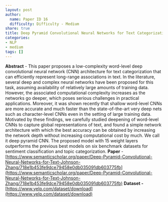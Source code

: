 ```yaml
---
layout: post
author:
  name: Paper ID 16
  difficulty: Difficulty - Medium
share: true
title: Deep Pyramid Convolutional Neural Networks for Text Categorization
categories:
- NLP
- medium
tags: []
---
```

**Abstract** - This paper proposes a low-complexity word-level deep convolutional neural network (CNN) architecture for text categorization that can efficiently represent long-range associations in text. In the literature, several deep and complex neural networks have been proposed for this task, assuming availability of relatively large amounts of training data. However, the associated computational complexity increases as the networks go deeper, which poses serious challenges in practical applications. Moreover, it was shown recently that shallow word-level CNNs are more accurate and much faster than the state-of-the-art very deep nets such as character-level CNNs even in the setting of large training data. Motivated by these findings, we carefully studied deepening of word-level CNNs to capture global representations of text, and found a simple network architecture with which the best accuracy can be obtained by increasing the network depth without increasing computational cost by much. We call it deep pyramid CNN. The proposed model with 15 weight layers outperforms the previous best models on six benchmark datasets for sentiment classification and topic categorization.
**Paper** - [https://www.semanticscholar.org/paper/Deep-Pyramid-Convolutional-Neural-Networks-for-Text-Johnson-Zhang/718e1b453fe9dce79458e0db035091db603775fb](https://www.semanticscholar.org/paper/Deep-Pyramid-Convolutional-Neural-Networks-for-Text-Johnson-Zhang/718e1b453fe9dce79458e0db035091db603775fb)
**Dataset -** [https://www.yelp.com/dataset/download](https://www.yelp.com/dataset/download)
    